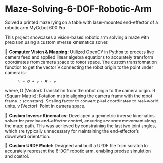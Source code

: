 # Maze-Solving-6-DOF-Robotic-Arm
Solved a printed maze lying on a table with laser-mounted end-effector of a robotic arm MyCobot 600 Pro

This project showcases a vision-based robotic arm solving a maze with precision using a custom inverse kinematics solver.

🔹 **Computer Vision & Mapping:** Utilized OpenCV in Python to process live camera feed and applied linear algebra equations to accurately transform coordinates from camera space to robot space.
The custom transformation function to get the vector V connecting the robot origin to the point under camera is:

          𝑉 = 𝑂 + 𝑐 ⋅ 𝑅 ⋅ 𝑣

  where,
  O (Vector): Translation from the robot origin to the camera origin.
  R (Square Matrix): Rotation matrix aligning the camera frame with the robot frame.
  c (constant): Scaling factor to convert pixel coordinates to real-world units.
  v (Vector): Point in camera space.

🔹 **Custom Inverse Kinematics:** Developed a geometric inverse kinematics solver for precise end-effector control, ensuring accurate movement along the maze path. This was achieved by constraining the last two joint angles, which are typically unnecessary for maintaining the end-effector’s downward orientation.

🔹 **Custom URDF Model:** Designed and built a URDF file from scratch to accurately represent the 6-DOF robotic arm, enabling precise simulation and control.

